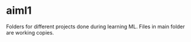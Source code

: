 # aiml1

Folders for different projects done during learning ML.
Files in main folder are working copies.
